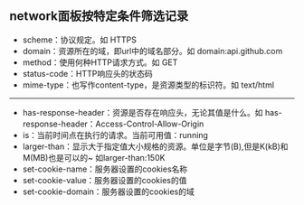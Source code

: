 ﻿network面板按特定条件筛选记录
-----------------------------


+ scheme：协议规定。如 HTTPS
+ domain：资源所在的域，即url中的域名部分。如 domain:api.github.com
+ method：使用何种HTTP请求方式。如 GET
+ status-code：HTTP响应头的状态码
+ mime-type：也写作content-type，是资源类型的标识符。如 text/html

---------

+ has-response-header：资源是否存在响应头，无论其值是什么。如 has-response-header：Access-Control-Allow-Origin
+ is：当前时间点在执行的请求。当前可用值：running
+ larger-than：显示大于指定值大小规格的资源。单位是字节(B),但是K(kB)和M(MB)也是可以的~ 如larger-than:150K
+ set-cookie-name：服务器设置的cookies名称
+ set-cookie-value：服务器设置的cookies的值
+ set-cookie-domain：服务器设置的cookies的域

